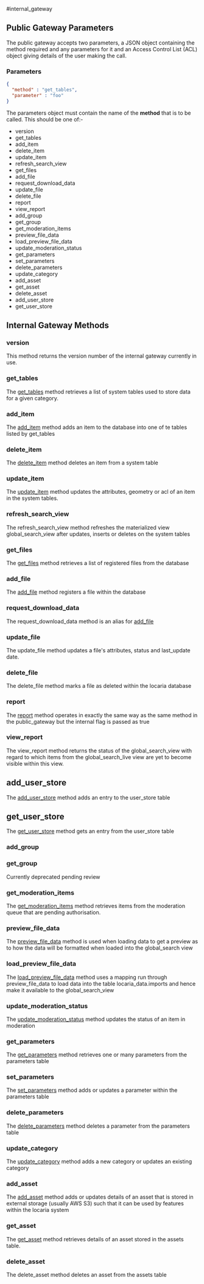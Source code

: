 #internal_gateway

## Public Gateway Parameters

The public gateway accepts two parameters, a JSON object containing the method required and any parameters for it and an Access Control List (ACL) object giving details of the user making the call.

### Parameters

```json
{
  "method" : "get_tables",
  "parameter" : "foo"
}
```
The parameters object must contain the name of the **method** that is to be called. This should be one of:-

- version
- get_tables
- add_item
- delete_item
- update_item
- refresh_search_view
- get_files
- add_file
- request_download_data
- update_file
- delete_file
- report
- view_report
- add_group
- get_group
- get_moderation_items
- preview_file_data
- load_preview_file_data
- update_moderation_status
- get_parameters
- set_parameters
- delete_parameters
- update_category
- add_asset
- get_asset
- delete_asset
- add_user_store
- get_user_store

## Internal Gateway Methods

### version

This method returns the version number of the internal gateway currently in use.

### get_tables

The [get_tables](get_tables.md) method retrieves a list of system tables used to store data for a given category.

### add_item

The [add_item](add_item.md) method adds an item to the database into one of te tables listed by get_tables

### delete_item

The [delete_item](delete_item.md) method deletes an item from a system table

### update_item

The [update_item](update_item.md) method updates the attributes, geometry or acl of an item in the system tables. 

### refresh_search_view

The refresh_search_view method refreshes the materialized view global_search_view after updates, inserts or deletes on the system tables

### get_files

The [get_files](get_files.md) method retrieves a list of registered files from the database 

### add_file

The [add_file](add_file.md) method registers a file within the database 

### request_download_data

The request_download_data method is an alias for [add_file](add_file.md) 

### update_file

The update_file method updates a file's attributes, status and last_update date. 

### delete_file

The delete_file method marks a file as deleted within the locaria database

### report

The [report](../public_gateway/report.md) method operates in exactly the same way as the same method in the public_gateway but the internal flag is passed as true

### view_report

The view_report method returns the status of the global_search_view with regard to which items from the global_search_live view are yet to become visible within this view.

## add_user_store

The [add_user_store](../internal_gateway/add_user_store.md) method adds an entry to the user_store table

## get_user_store

The [get_user_store](../internal_gateway/get_user_store.md) method gets an entry from the user_store table

### add_group
### get_group

Currently deprecated pending review

### get_moderation_items

The [get_moderation_items](get_moderation_items.md) method retrieves items from the moderation queue that are pending authorisation.

### preview_file_data

The [preview_file_data](preview_file_data.md) method is used when loading data to get a preview as to how the data will be formatted when loaded into the global_search view

### load_preview_file_data

The [load_preview_file_data](load_preview_file_data.md) method uses a mapping run through preview_file_data to load data into the table locaria_data.imports and hence make it available to the global_search_view

### update_moderation_status

The [update_moderation_status](update_moderation_status.md) method updates the status of an item in moderation

### get_parameters

The [get_parameters](get_parameters.md) method retrieves one or many parameters from the parameters table

### set_parameters

The [set_parameters](set_parameters.md) method adds or updates a parameter within the parameters table

### delete_parameters

The [delete_parameters](delete_parameters.md) method deletes a parameter from the parameters table

### update_category

The [update_category](update_category.md) method adds a new category or updates an existing category

### add_asset

The [add_asset](add_asset.md) method adds or updates details of an asset that is stored in external storage (usually AWS S3) such that it can be used by features within the locaria system

### get_asset

The [get_asset](get_asset.md) method retrieves details of an asset stored in the assets table.

### delete_asset

The delete_asset method deletes an asset from the assets table





